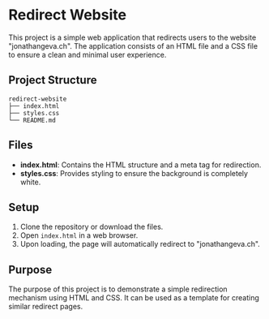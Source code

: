 # Redirect Website

This project is a simple web application that redirects users to the website "jonathangeva.ch". The application consists of an HTML file and a CSS file to ensure a clean and minimal user experience.

## Project Structure

```
redirect-website
├── index.html
├── styles.css
└── README.md
```

## Files

- **index.html**: Contains the HTML structure and a meta tag for redirection.
- **styles.css**: Provides styling to ensure the background is completely white.

## Setup

1. Clone the repository or download the files.
2. Open `index.html` in a web browser.
3. Upon loading, the page will automatically redirect to "jonathangeva.ch".

## Purpose

The purpose of this project is to demonstrate a simple redirection mechanism using HTML and CSS. It can be used as a template for creating similar redirect pages.